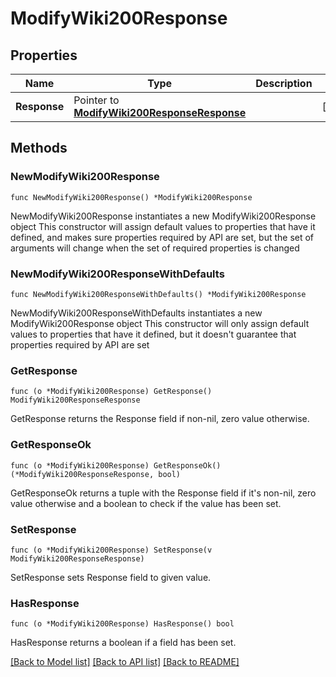 # ModifyWiki200Response

## Properties

Name | Type | Description | Notes
------------ | ------------- | ------------- | -------------
**Response** | Pointer to [**ModifyWiki200ResponseResponse**](ModifyWiki200ResponseResponse.md) |  | [optional] 

## Methods

### NewModifyWiki200Response

`func NewModifyWiki200Response() *ModifyWiki200Response`

NewModifyWiki200Response instantiates a new ModifyWiki200Response object
This constructor will assign default values to properties that have it defined,
and makes sure properties required by API are set, but the set of arguments
will change when the set of required properties is changed

### NewModifyWiki200ResponseWithDefaults

`func NewModifyWiki200ResponseWithDefaults() *ModifyWiki200Response`

NewModifyWiki200ResponseWithDefaults instantiates a new ModifyWiki200Response object
This constructor will only assign default values to properties that have it defined,
but it doesn't guarantee that properties required by API are set

### GetResponse

`func (o *ModifyWiki200Response) GetResponse() ModifyWiki200ResponseResponse`

GetResponse returns the Response field if non-nil, zero value otherwise.

### GetResponseOk

`func (o *ModifyWiki200Response) GetResponseOk() (*ModifyWiki200ResponseResponse, bool)`

GetResponseOk returns a tuple with the Response field if it's non-nil, zero value otherwise
and a boolean to check if the value has been set.

### SetResponse

`func (o *ModifyWiki200Response) SetResponse(v ModifyWiki200ResponseResponse)`

SetResponse sets Response field to given value.

### HasResponse

`func (o *ModifyWiki200Response) HasResponse() bool`

HasResponse returns a boolean if a field has been set.


[[Back to Model list]](../README.md#documentation-for-models) [[Back to API list]](../README.md#documentation-for-api-endpoints) [[Back to README]](../README.md)


